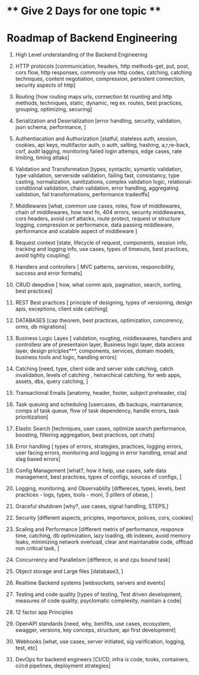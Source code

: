 # ** Give 2 Days for one topic **

# Roadmap of Backend Engineering

1. High Level understanding of the Backend Engineering

2. HTTP protocols [communication, headers, http methods-get, put, post, cors flow, http responses, commonly use http codes, catching, catching techniques, content negotiation, compression, persistent connection, security aspects of http]

3. Routing [how routing maps urls, connection bt rounting and http methods, techniques, static, dynamic, reg ex. routes, best practices, grouping, optimizing, securing]

4. Serialization and Deserialization [error handling, security, validation, json schema, performance, ]

5. Authentiacation and Authorization [statful, stateless auth, session, cookies, api keys, multifactor auth, o auth, salting, hashing, a,r,re-back, csrf, audit lagging, monitoring failed login attemps, edge cases, rate limiting, timing attaks]

6. Validation and Transformation [types, syntactic, symantic validation, type validation, serverside validation, failing fast, consistancy, type casting, normalization, sanitizations, complex validation logic, relational-conditional validation, chain validation, error handling, aggregating validation, fail transformations, performance tradeoffs]

7. Middlewares [what, common use cases, roles, flow of middlewares, chain of middlewares, how next fn, 404 errors, security middlewares, cors headers, avoid csrf attacks, route protect, request or structure logging, compression or performance, data passing middleware, performance and scalable aspect of middleware ]

8. Request context [state, lifecycle of request, components, session info, tracking and logging info, use cases, types of timeouts, best practices, avoid tightly coupling]

9. Handlers and controllers [ MVC patterns, services, responcibility, success and error formats]

10. CRUD deepdive [ how, what comm apis, pagination, search, sorting, best practices]

11. REST Best practices [ principle of designing, types of versioning, design apis, exceptions, client side catching]

12. DATABASES [cap theorem, best practices, optimization, concorency, orms, db migrations]

13. Business Logic Layes [ validation, rougting, middleswares, handlers and controllesr are of presentaion layer, Business logic layer, data access layer, design priciples***, components, services, domain models, business tools and logic, handling errors]

14. Catching [need, type, client side and server side catching, catch invalidation, levels of catching , heirarchical catching, for web apps, assets, dbs, query catching, ]

15. Transactional Emails [anatomy, header, footer, subject preheader, cta]

16. Task queuing and scheduling [usercases, db backups, maintanance, comps of task queue, flow of task dependency, handle errors, task prioritization]

17. Elastic Search [techniques, user cases, optimize search performance, boosting, filtering aggregation, best practices, opt chats]

18. Error handling [ types of errors, strategies, practices, logging errors, user facing errors, monitoring and logging in error handling, email and slag based errors]

19. Config Management [what?, how it help, use cases, safe data management, best practices, types of configs, sources of configs, ]

20. Logging, monitoring, and Observability [differeces, types, levels, best practices - logs, types, tools - moni, 3 pillers of obese, ]

21. Graceful shutdown [why?, use cases, signal handling, STEPS,]

22. Security [different aspects, priciples, importance, polices, cors, cookies]

23. Scaling and Performance [different metrix of performance, responce time, catching, db optimization, lazy loading, db indexex, avoid memory leaks, minimizing network overload, clear and maintanable code, offload non critical task, ]

24. Concurrency and Parallelism [differece, io and cpu bound task]

25. Object storage and Large files [database3, ]

26. Realtime Backend systems [websockets, servers and events]

27. Testing and code quality [types of testing, Test driven development, measures of code quality, psyclomatic complexity, maintain a code]

28. 12 factor app Principles

29. OpenAPI standards [need, why, benifits, use cases, ecosystem, swagger, versions, key conceps, structure, api first development]

30. Webhooks [what, use cases, server initiated, sig varification, logging, test, etc]

31. DevOps for backend engineers [CI/CD, infra is code, tooks, containers, ci/cd pipelines, deployment strategies]

